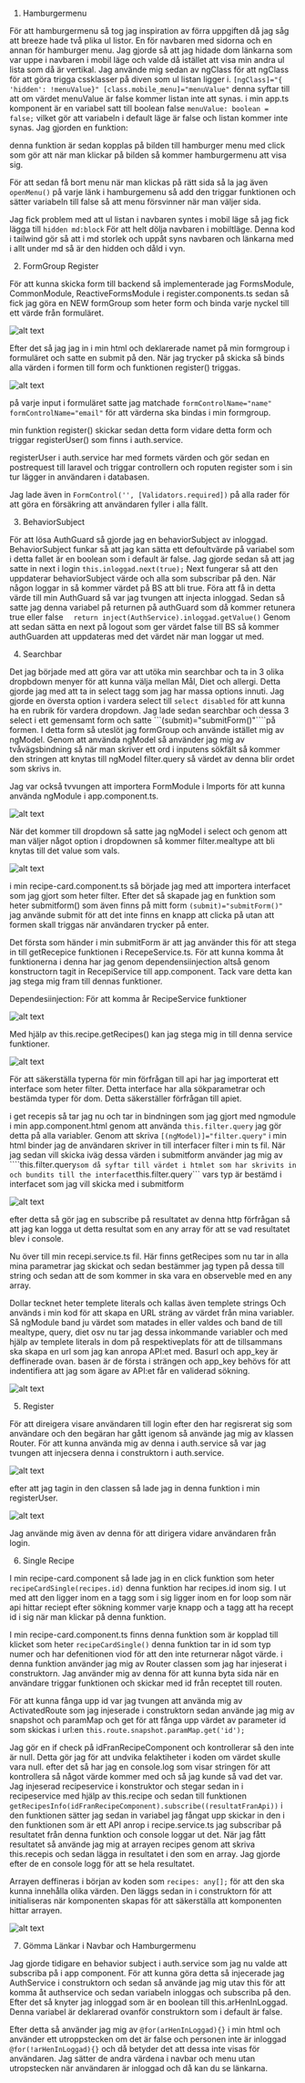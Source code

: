 1. Hamburgermenu

För att hamburgermenu så tog jag inspiration av förra uppgiften då jag såg att breeze hade två plika ul listor. En för navbaren med sidorna och en annan för hamburger menu. Jag gjorde så att jag hidade dom länkarna som var uppe i navbaren i mobil läge och valde då istället att visa min andra ul lista som då är vertikal. Jag använde mig sedan av ngClass för att ngClass för att göra trigga cssklasser på diven som ul listan ligger i. ```[ngClass]="{ 'hidden': !menuValue}" [class.mobile_menu]="menuValue"``` denna syftar till att om värdet menuValue är false kommer listan inte att synas. i min app.ts komponent är en variabel satt till boolean false ```menuValue: boolean = false;``` vilket gör att variabeln i default läge är false och listan kommer inte synas. Jag gjorden en funktion:

 <!-- openMenu(){
  this.menuValue = !this.menuValue;
  console.log('Menu value:', this.menuValue);
} -->

denna funktion är sedan kopplas på bilden till hamburger menu med click som gör att när man klickar på bilden så kommer hamburgermenu att visa sig.

<!-- <img class="w-12 text-3xl cursor-pointer md:hidden" src="../assets/bilder/menu-outline.svg" alt="hamburger"
          (click)="openMenu()"> -->

För att sedan få bort menu när man klickas på rätt sida så la jag även ```openMenu()``` på varje länk i hamburgemenu så add den triggar funktionen och sätter variabeln till false så att menu försvinner när man väljer sida.

Jag fick problem med att ul listan i navbaren syntes i mobil läge så jag fick lägga till ```hidden md:block``` För att helt dölja navbaren i mobiltläge. Denna kod i tailwind gör så att i md storlek och uppåt syns navbaren och länkarna med i allt under md så är den hidden och dåld i vyn.


2. FormGroup Register

För att kunna skicka form till backend så implementerade jag FormsModule, CommonModule, ReactiveFormsModule i register.components.ts sedan så fick jag göra en NEW formGroup som heter form och binda varje nyckel till ett värde från formuläret. 

![alt text](<Mikael README BILDER/image.png>)

Efter det så jag jag in i min html och deklarerade namet på min formgroup i formuläret och satte en submit på den. När jag trycker på skicka så binds alla värden i formen till form och funktionen register() triggas.

![alt text](<Mikael README BILDER/image2.png>)

på varje input i formuläret satte jag matchade ```formControlName="name"``` ```formControlName="email"``` för att värderna ska bindas i min formgroup.

min funktion register() skickar sedan detta form vidare detta form och triggar registerUser() som finns i auth.service.

registerUser i auth.service har med formets värden och gör sedan en postrequest till laravel och triggar controllern och roputen register som i sin tur lägger in användaren i databasen.

Jag lade även in ```FormControl('', [Validators.required])``` på alla rader för att göra en försäkring att användaren fyller i alla fällt.


3. BehaviorSubject

För att lösa AuthGuard så gjorde jag en behaviorSubject av inloggad. BehaviorSubject funkar så att jag kan sätta ett defoultvärde på variabel som i detta fallet är en boolean som i default är false. Jag gjorde sedan så att jag satte in next i login ```this.inloggad.next(true);``` Next fungerar så att den uppdaterar behaviorSubject värde och alla som subscribar på den. När någon loggar in så kommer värdet på BS att bli true. Föra att få in detta värde till min AuthGuard så var jag tvungen att injecta inloggad. Sedan så satte jag denna variabel på returnen på authGuard som då kommer retunera true eller false ```  return inject(AuthService).inloggad.getValue()```
Genom att sedan sätta en next på logout som ger värdet false till BS så kommer authGuarden att uppdateras med det värdet när man loggar ut med.




4. Searchbar

Det jag började med att göra var att utöka min searchbar och ta in 3 olika dropbdown menyer för att kunna välja mellan Mål, Diet och allergi. Detta gjorde jag med att ta in select tagg som jag har massa options innuti. Jag gjorde en översta option i vardera select till ```select disabled``` för att kunna ha en rubrik för vardera dropdown. Jag lade sedan searchbar och dessa 3 select i ett gemensamt form och satte ```(submit)="submitForm()"````på formen. I detta form så uteslöt jag formGroup och använde istället mig av ngModel. Genom att använda ngModel så använder jag mig av tvåvägsbindning så när man skriver ett ord i inputens sökfält så kommer den stringen att knytas till ngModel filter.query så värdet av denna blir ordet som skrivs in.

Jag var också tvvungen att importera FormModule i Imports för att kunna använda ngModule i app.component.ts.


![alt text](<Mikael README BILDER/image3.png>)

När det kommer till dropdown så satte jag ngModel i select och genom att man väljer något option i dropdownen så kommer filter.mealtype att bli knytas till det value som vals.


![alt text](<Mikael README BILDER/image4.png>)


i min recipe-card.component.ts så började jag med att importera interfacet som jag gjort som heter filter. Efter det så skapade jag en funktion som heter submitform() som även finns på mitt form ```(submit)="submitForm()"``` jag använde submit för att det inte finns en knapp att clicka på utan att formen skall triggas när användaren trycker på enter.

Det första som händer i min submitForm är att jag använder this för att stega in till getRecepice funktionen i RecepeService.ts. För att kunna komma åt funktionerna i denna har jag genom dependensiinjection altså genom konstructorn tagit in RecepiService till app.component. Tack vare detta kan jag stega mig fram till  dennas funktioner.

Dependesiinjection: För att komma år RecipeService funktioner

![alt text](<Mikael README BILDER/image6.png>)


Med hjälp av this.recipe.getRecipes() kan jag stega mig in till denna service funktioner.

![alt text](<Mikael README BILDER/image5.png>)

För att säkerställa typerna för min förfrågan till api har jag importerat ett interface som heter filter. Detta interface har alla sökparametrar och bestämda typer för dom. Detta säkerställer förfrågan till apiet. 

i get recepis så tar jag nu och tar in bindningen som jag gjort med ngmodule i min app.component.html genom att använda ```this.filter.query``` jag gör detta på alla variabler. Genom att skriva ```[(ngModel)]="filter.query"``` 
i min html binder jag de användaren skriver in till interfacer filter i min ts fil. När jag sedan vill skicka iväg dessa värden i submitform använder jag mig av ````this.filter.query``` som då syftar till värdet i htmlet som har skrivits in och bundits till the interfacet ```this.filter.query``` vars typ är bestämd i interfacet som jag vill skicka med i submitform

![alt text](<Mikael README BILDER/image12.png>)


 efter detta så gör jag en subscribe på resultatet av denna http förfrågan så att jag kan logga ut detta resultat som en any array för att se vad resultatet blev i console.



Nu över till min recepi.service.ts fil. Här finns getRecipes som nu tar in alla mina parametrar jag skickat och sedan bestämmer jag typen på dessa till string och sedan att de som kommer in ska vara en observeble med en any array. 

Dollar tecknet heter templete literals och kallas även templete strings Och används i min kod för att skapa en URL sträng av värdet från mina variabler. Så ngModule band ju värdet som matades in eller valdes och band de till mealtype, query, diet osv nu tar jag dessa inkommande variabler och med hjälp av templete literals in dom på respektiveplats för att de tillsammans ska skapa en url som jag kan anropa API:et med. Basurl och app_key är deffinerade ovan. basen är de första i strängen och app_key behövs för att indentifiera att jag som ägare av API:et får en validerad sökning.

![alt text](<Mikael README BILDER/image8.png>)





5. Register

För att direigera visare användaren till login efter den har regisrerat sig som användare och den begäran har gått igenom så använde jag mig av klassen Router.
För att kunna använda mig av denna i auth.service så var jag tvungen att injecsera denna i construktorn i auth.service.

![alt text](<Mikael README BILDER/image9.png>)

efter att jag tagin in den classen så lade jag in denna funktion i min registerUser.

![alt text](<Mikael README BILDER/image10.png>)

Jag använde mig även av denna för att dirigera vidare användaren från login.




6. Single Recipe

I min recipe-card.component så lade jag in en click funktion som heter ```recipeCardSingle(recipes.id)``` denna funktion har recipes.id inom sig. I ut med att den ligger inom en a tagg som i sig ligger inom en for loop som när api hittar reciept efter sökning kommer varje knapp och a tagg att ha recept id i sig när man klickar på denna funktion.

I min recipe-card.component.ts finns denna funktion som är kopplad till klicket som heter ```recipeCardSingle()``` denna funktion tar in id som typ numer och har defenitionen viod för att den inte returnerar något värde. i denna funktion använder jag mig av Router classen som jag har injeserat i construktorn. Jag använder mig av denna för att kunna byta sida när en användare triggar funktionen och skickar med id från receptet till routen.

För att kunna fånga upp id var jag tvungen att använda mig av ActivatedRoute som jag injeserade i construktorn sedan använde jag mig av snapshot och paramMap och get för att fånga upp värdet av parameter id som skickas i url:en ```this.route.snapshot.paramMap.get('id');``` 

Jag gör en if check på idFranRecipeComponent och kontrollerar så den inte är null. Detta gör jag för att undvika felaktiheter i koden om värdet skulle vara null. efter det så har jag en console.log som visar stringen för att kontrollera så något värde kommer med och så jag kunde så vad det var. Jag injeserad recipeservice i konstruktor och stegar sedan in i recipeservice med hjälp av this.recipe och sedan till funktionen ```getRecipesInfo(idFranRecipeComponent).subscribe((resultatFranApi))``` i den funktionen sätter jag sedan in variabel jag fångat upp skickar in den i den funktionen som är ett API anrop i recipe.service.ts jag subscribar på resultatet från denna funktion och console loggar ut det. När jag fått resultatet så använde jag mig at arrayen recipes genom att skriva this.recepis och sedan lägga in resultatet i den som en array. Jag gjorde efter de en console logg för att se hela resultatet.

Arrayen deffineras i början av koden som ```recipes: any[];``` för att den ska kunna innehålla olika värden. Den läggs sedan in i construktorn för att initialiseras när komponenten skapas för att säkerställa att komponenten hittar arrayen.


![alt text](<Mikael README BILDER/image13.png>)




7. Gömma Länkar i Navbar och Hamburgermenu

Jag gjorde tidigare en behavior subject i auth.service som jag nu valde att subscriba på i app component. För att kunna göra detta så injecerade jag AuthService i construktorn och sedan så använde jag mig utav this för att komma åt authservice och sedan variabeln inloggas och subscriba på den. Efter det så knyter jag inloggad som är en boolean till this.arHenInLoggad. Denna variabel är deklarerad ovanför construktorn som i default är false.

Efter detta så använder jag mig av ```@for(arHenInLoggad){}``` i min html och använder ett utroppstecken om det är false och personen inte är inloggad ```@for(!arHenInLoggad){}``` och då betyder det att dessa inte visas för användaren. Jag sätter de andra värdena i navbar och menu utan utropstecken när användaren är inloggad och då kan du se länkarna.



